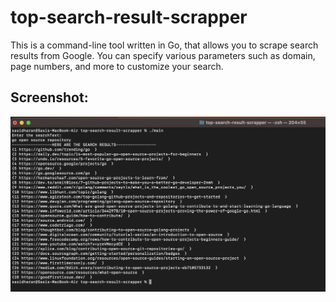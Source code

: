 # top-search-result-scrapper

This is a command-line tool written in Go, that allows you to scrape search results from Google. You can specify various parameters such as domain, page numbers, and more to customize your search.


## Screenshot:

![](https://github.com/sasidharansd/top-search-result-scrapper/blob/main/screenshot/search_result_SS.png)

